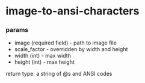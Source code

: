 # image-to-ansi-characters
### params
* image (required field) - path to image file
* scale_factor - overridden by width and height
* width (int) - max width
* height (int) - max height

return type: a string of @s and ANSI codes
